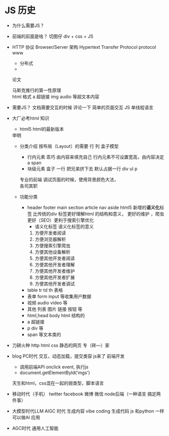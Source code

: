 # JS 历史

- 为什么需要JS？
- 前端的前面是啥？
    切图仔
    div + css + JS 
- HTTP 协议 
    Browser/Server 架构
    Hypertext Transfer Protocol
    protocol
    www 
    - 分布式     
    - <!Doctype html>
    论文 
    <div>
        <titel>马斯克推行的第一性原理</titel>
    </div>
    html 格式 
    a 超链接
    img audio 等超文本内容

- 需要JS？
    文档需要交互的时候 
    评论一下
    简单的页面交互 
    JS 单线程语言

- 大厂必考html 知识
    - html5 html的最新版本
    <!Doctype html> 申明
    - 分类介绍
        按布局（Layout）的需要 行 列
        盒子模型
        - 行内元素 乖巧 由内容来填充自己
            行内元素不可设置宽高，由内容决定
            a span
        - 块级元素 盒子 一行 把兄弟挤下去
            默认占据一行 div
            ul
            p

        专业的前端 调试页面的时候，使用背景颜色大法，    
        各司其职 

    - 功能分类
        - header footer main section article  nav  aside html5 新增的**语义化**标签
            比传统的div 标签更好理解html 的结构和意义， 更好的维护 ，爬虫更好（SEO）更利于搜索引擎优化 
             - 语义化标签 语义化标签的意义
            1. 方便开发者阅读
            2. 方便浏览器解析
            3. 方便搜索引擎爬虫
            4. 方便其他设备解析
            5. 方便其他开发者阅读
            6. 方便其他开发者理解
            7. 方便其他开发者维护
            8. 方便其他开发者扩展
            9. 方便其他开发者调试
        - table tr td th 表格
        - 表单 form input 等收集用户数据
        - 视频 audio video 等
        - 其他 列表 图片 链接 按钮 等
        - html,head body html 结构的
        - a 超链接
        - p div 等
        - span 等文本类的
- 刀耕火种
    http html css
    静态的网页 专（砖—）家
- blog PC时代
    交互，动态加载，提交类容
    js来了
    前端开发
    - 调用前端API
    onclick event, 执行js
    - document.getElementById('mgs')

    天生和html，css混在一起的弱类型，脚本语言
- 移动时代（手机）
    twitter facebook 微博 微信 
    node后端（一种语言 搞定两件事）
- 大模型时代LLM AIGC 时代 生成内容
    vibe coding 生成代码 
    js 和python 一样可以做AI 应用 
- AGC时代
    通用人工智能                   
         

